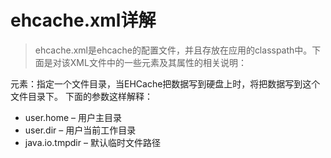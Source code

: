 # ehcache.xml详解

> ehcache.xml是ehcache的配置文件，并且存放在应用的classpath中。下面是对该XML文件中的一些元素及其属性的相关说明： 

<diskStore>元素：指定一个文件目录，当EHCache把数据写到硬盘上时，将把数据写到这个文件目录下。 下面的参数这样解释： 

- user.home – 用户主目录   
- user.dir      – 用户当前工作目录   
- java.io.tmpdir – 默认临时文件路径